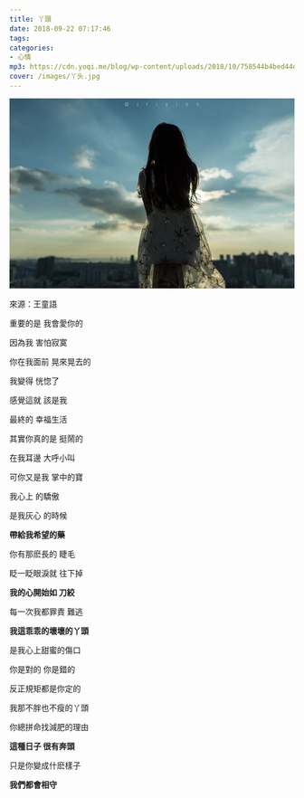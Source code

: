 ```yaml
---
title: 丫頭
date: 2018-09-22 07:17:46
tags: 
categories:
- 心情
mp3: https://cdn.yoqi.me/blog/wp-content/uploads/2018/10/758544b4bed44dd47d9c60803caf3db5.mp3
cover: /images/丫头.jpg
---
```

![](/images/丫头.jpg)

來源：王童語

重要的是 我會愛你的

因為我 害怕寂寞

你在我面前 晃來晃去的

我變得 恍惚了

感覺這就 該是我

最終的 幸福生活

其實你真的是 挺鬧的

在我耳邊 大呼小叫

可你又是我 掌中的寶

我心上 的驕傲

是我灰心 的時候

**帶給我希望的藥**

你有那麽長的 睫毛

眨一眨眼淚就 往下掉

**我的心開始如 刀絞**

每一次我都罪責 難逃

**我這乖乖的壞壞的丫頭**

是我心上甜蜜的傷口

你是對的 你是錯的

反正規矩都是你定的

我那不胖也不瘦的丫頭

你總拼命找減肥的理由

**這種日子 很有奔頭**

只是你變成什麽樣子

**我們都會相守**
